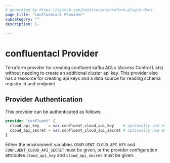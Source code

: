```yaml
---
# generated by https://github.com/hashicorp/terraform-plugin-docs
page_title: "confluentacl Provider"
subcategory: ""
description: |-
  
---
```


# confluentacl Provider

Terraform provider for creating confluent kafka ACLs (Access Control Lists) without needing to create an 
additional cluster api key. 
This provider also has a resource for creating api keys and a data source for reading schema registry
id and endpoint


## Provider Authentication
This provider can be authenticated as follows:

```terraform
provider "confluent" {
  cloud_api_key    = var.confluent_cloud_api_key    # optionally use environment variable CONFLUENT_CLOUD_API_KEY
  cloud_api_secret = var.confluent_cloud_api_secret # optionally use environment variable CONFLUENT_CLOUD_API_SECRET
}
``````

Either the environment variables `CONFLUENT_CLOUD_API_KEY` and `CONFLUENT_CLOUD_API_SECRET` must be given, or the
provider configuration attributes `cloud_api_key` and `cloud_api_secret` must be given.
